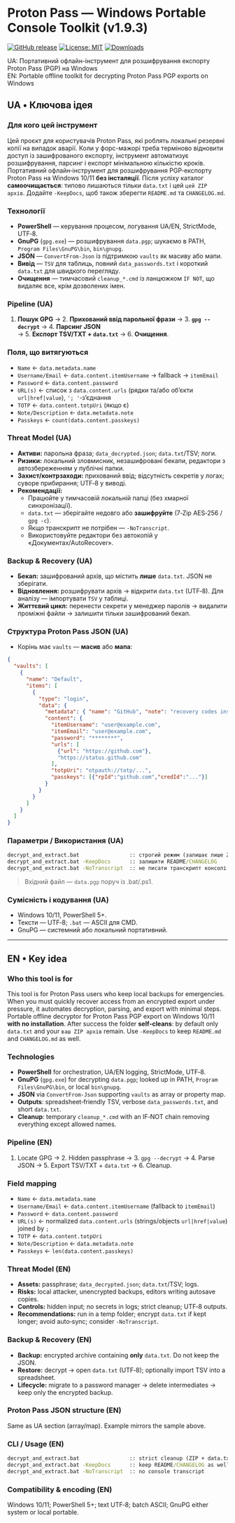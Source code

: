 # Proton Pass — Windows Portable Console Toolkit (v1.9.3)

[![GitHub release](https://img.shields.io/github/v/release/0scorp919/proton-pass-windows-portable?label=Release)](https://github.com/0scorp919/proton-pass-windows-portable/releases)
[![License: MIT](https://img.shields.io/badge/License-MIT-green.svg)](LICENSE)
[![Downloads](https://img.shields.io/github/downloads/0scorp919/proton-pass-windows-portable/total?label=Downloads)](https://github.com/0scorp919/proton-pass-windows-portable/releases)

UA: Портативний офлайн-інструмент для розшифрування експорту Proton Pass (PGP) на Windows  
EN: Portable offline toolkit for decrypting Proton Pass PGP exports on Windows

## UA • Ключова ідея

### Для кого цей інструмент
Цей проєкт для користувачів Proton Pass, які роблять локальні резервні копії на випадок аварії. Коли у форс-мажорі треба терміново відновити доступ із зашифрованого експорту, інструмент автоматизує розшифрування, парсинг і експорт мінімальною кількістю кроків.
Портативний офлайн‑інструмент для розшифрування PGP‑експорту Proton Pass на Windows 10/11 **без інсталяції**.
Після успіху каталог **самоочищається**: типово лишаються тільки `data.txt` і цей `цей ZIP архів`.
Додайте `-KeepDocs`, щоб також зберегти `README.md` та `CHANGELOG.md`.

### Технології
- **PowerShell** — керування процесом, логування UA/EN, StrictMode, UTF‑8.
- **GnuPG** (`gpg.exe`) — розшифрування `data.pgp`; шукаємо в PATH, `Program Files\GnuPG\bin`, `bin\gnupg`.
- **JSON** — `ConvertFrom-Json` із підтримкою `vaults` як масиву або мапи.
- **Вивід** — `TSV` для таблиць, повний `data_passwords.txt` і короткий `data.txt` для швидкого перегляду.
- **Очищення** — тимчасовий `cleanup_*.cmd` із ланцюжком `IF NOT`, що видаляє все, крім дозволених імен.

### Pipeline (UA)
1. **Пошук GPG** → 2. **Прихований ввід парольної фрази** → 3. **`gpg --decrypt`** → 4. **Парсинг JSON**  
→ 5. **Експорт TSV/TXT + `data.txt`** → 6. **Очищення**.

### Поля, що витягуються
- `Name` ← `data.metadata.name`
- `Username/Email` ← `data.content.itemUsername` → fallback → `itemEmail`
- `Password` ← `data.content.password`
- `URL(s)` ← список з `data.content.urls` (рядки та/або об’єкти `url|href|value`), `'; '`‑з’єднання
- `TOTP` ← `data.content.totpUri` (якщо є)
- `Note/Description` ← `data.metadata.note`
- `Passkeys` ← `count(data.content.passkeys)`

### Threat Model (UA)
- **Активи:** парольна фраза; `data_decrypted.json`; `data.txt`/TSV; логи.
- **Ризики:** локальний зловмисник, незашифровані бекапи, редактори з автозбереженням у публічні папки.
- **Захист/контрзаходи:** прихований ввід; відсутність секретів у логах; суворе прибирання; UTF‑8 у виводі.
- **Рекомендації:**
  - Працюйте у тимчасовій локальній папці (без хмарної синхронізації).
  - `data.txt` — зберігайте недовго або **зашифруйте** (7‑Zip AES‑256 / `gpg -c`).
  - Якщо транскрипт не потрібен — `-NoTranscript`.
  - Використовуйте редактори без автокопій у «Документах/AutoRecover».

### Backup & Recovery (UA)
- **Бекап:** зашифрований архів, що містить **лише** `data.txt`. JSON не зберігати.
- **Відновлення:** розшифрувати архів → відкрити `data.txt` (UTF‑8). Для аналізу — імпортувати `TSV` у таблиці.
- **Життєвий цикл:** перенести секрети у менеджер паролів → видалити проміжні файли → залишити тільки зашифрований бекап.

### Структура Proton Pass JSON (UA)
- Корінь має `vaults` — **масив** або **мапа**:
```json
{
  "vaults": [
    {
      "name": "Default",
      "items": [
        {
          "type": "login",
          "data": {
            "metadata": { "name": "GitHub", "note": "recovery codes inside" },
            "content": {
              "itemUsername": "user@example.com",
              "itemEmail": "user@example.com",
              "password": "********",
              "urls": [
                {"url": "https://github.com"},
                "https://status.github.com"
              ],
              "totpUri": "otpauth://totp/...",
              "passkeys": [{"rpId":"github.com","credId":"..."}]
            }
          }
        }
      ]
    }
  ]
}
```

### Параметри / Використання (UA)
```bat
decrypt_and_extract.bat                :: строгий режим (залишає лише ZIP + data.txt)
decrypt_and_extract.bat -KeepDocs      :: залишити README/CHANGELOG
decrypt_and_extract.bat -NoTranscript  :: не писати транскрипт консолі
```
> Вхідний файл — `data.pgp` поруч із .bat/.ps1.

### Сумісність і кодування (UA)
- Windows 10/11, PowerShell 5+.
- Тексти — UTF‑8; `.bat` — ASCII для CMD.
- GnuPG — системний або локальний портативний.

---

## EN • Key idea

### Who this tool is for
This tool is for Proton Pass users who keep local backups for emergencies. When you must quickly recover access from an encrypted export under pressure, it automates decryption, parsing, and export with minimal steps.
Portable offline decryptor for Proton Pass PGP export on Windows 10/11 **with no installation**.
After success the folder **self‑cleans**: by default only `data.txt` and your `ваш ZIP архів` remain.
Use `-KeepDocs` to keep `README.md` and `CHANGELOG.md` as well.

### Technologies
- **PowerShell** for orchestration, UA/EN logging, StrictMode, UTF‑8.
- **GnuPG** (`gpg.exe`) for decrypting `data.pgp`; looked up in PATH, `Program Files\GnuPG\bin`, or local `bin\gnupg`.
- **JSON** via `ConvertFrom-Json` supporting `vaults` as array or property map.
- **Outputs**: spreadsheet‑friendly TSV, verbose `data_passwords.txt`, and short `data.txt`.
- **Cleanup**: temporary `cleanup_*.cmd` with an IF‑NOT chain removing everything except allowed names.

### Pipeline (EN)
1. Locate GPG → 2. Hidden passphrase → 3. `gpg --decrypt` → 4. Parse JSON → 5. Export TSV/TXT + `data.txt` → 6. Cleanup.

### Field mapping
- `Name` ← `data.metadata.name`
- `Username/Email` ← `data.content.itemUsername` (fallback to `itemEmail`)
- `Password` ← `data.content.password`
- `URL(s)` ← normalized `data.content.urls` (strings/objects `url|href|value`) joined by `; `
- `TOTP` ← `data.content.totpUri`
- `Note/Description` ← `data.metadata.note`
- `Passkeys` ← `len(data.content.passkeys)`

### Threat Model (EN)
- **Assets:** passphrase; `data_decrypted.json`; `data.txt`/TSV; logs.
- **Risks:** local attacker, unencrypted backups, editors writing autosave copies.
- **Controls:** hidden input; no secrets in logs; strict cleanup; UTF‑8 outputs.
- **Recommendations:** run in a temp folder; encrypt `data.txt` if kept longer; avoid auto‑sync; consider `-NoTranscript`.

### Backup & Recovery (EN)
- **Backup:** encrypted archive containing **only** `data.txt`. Do not keep the JSON.
- **Restore:** decrypt → open `data.txt` (UTF‑8); optionally import TSV into a spreadsheet.
- **Lifecycle:** migrate to a password manager → delete intermediates → keep only the encrypted backup.

### Proton Pass JSON structure (EN)
Same as UA section (array/map). Example mirrors the sample above.

### CLI / Usage (EN)
```bat
decrypt_and_extract.bat                :: strict cleanup (ZIP + data.txt only)
decrypt_and_extract.bat -KeepDocs      :: keep README/CHANGELOG as well
decrypt_and_extract.bat -NoTranscript  :: no console transcript
```

### Compatibility & encoding (EN)
Windows 10/11; PowerShell 5+; text UTF‑8; batch ASCII; GnuPG either system or local portable.
